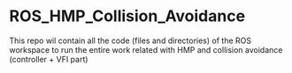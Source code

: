 # ROS_HMP_Collision_Avoidance
This repo wil contain all the code (files and directories) of the ROS workspace to run the entire work related with HMP and collision avoidance (controller + VFI part)
